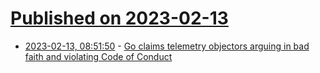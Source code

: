 # [Published on 2023-02-13](index.md)

* [2023-02-13, 08:51:50](https://news.ycombinator.com/item?id=34771472) - [Go claims telemetry objectors arguing in bad faith and violating Code of Conduct](https://circumstances.run/@davidgerard/109848768306100450)
